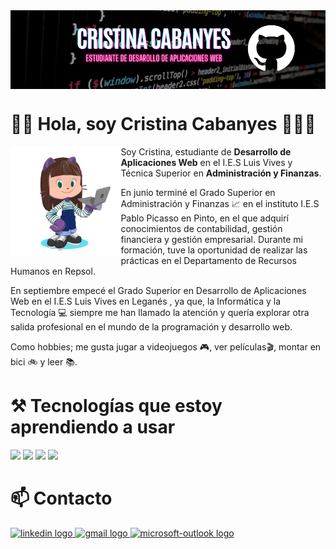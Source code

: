 <img src="./imgs/gh-header-canvasbanner.png" alt="Banner" borderRadius='1rem' boxShadow = '0 3px 10px rgba(0,0,0,0.3)' align="center">

# 👋🏻 Hola, soy Cristina Cabanyes 👩🏻‍💻

<img src="./imgs/cristina2201-octocat-rotating.gif" width=35% align=left />

Soy Cristina, estudiante de **Desarrollo de Aplicaciones Web** en el I.E.S Luis Vives y Técnica Superior en **Administración y Finanzas**.

En junio terminé el Grado Superior en Administración y Finanzas 📈 en el instituto I.E.S Pablo Picasso en Pinto, en el que adquirí conocimientos de contabilidad, gestión financiera y gestión empresarial.
Durante mi formación, tuve la oportunidad de realizar las prácticas en el Departamento de Recursos Humanos en Repsol. 

En septiembre empecé el Grado Superior en Desarrollo de Aplicaciones Web en el I.E.S Luis Vives en Leganés , ya que, la Informática y la Tecnología 💻 siempre me han llamado la atención y quería explorar otra salida profesional en el mundo de la programación y desarrollo web.

Como hobbies; me gusta jugar a videojuegos 🎮, ver películas🎬, montar en bici 🚲 y leer 📚.

<h1 align="left">⚒️ Tecnologías que estoy aprendiendo a usar </h1>
<p align="left">
  <img loading="lazy" src="https://www.jetbrains.com/academy/img/icon-kotlin-new.svg" 
  height="40">
  <img loading="lazy" src="https://distreau.com/github.svg" 
  height="40">
  <img loading="lazy" src="https://resources.jetbrains.com/storage/products/intellij-idea/img/meta/intellij-idea_logo_300x300.png" 
  height="40">
  <img loading="lazy" src="https://user-images.githubusercontent.com/674621/71187801-14e60a80-2280-11ea-94c9-e56576f76baf.png" 
  height="40">

<h1 align="left">📫 Contacto</h1>
<div align="left">
  <a href="https://www.linkedin.com/in/cristina-cabanyes-mu%C3%B1oz/" target="_blank">
    <img src="https://raw.githubusercontent.com/maurodesouza/profile-readme-generator/master/src/assets/icons/social/linkedin/default.svg" width="52" height="40" alt="linkedin logo"  />
  </a>
  <a href="mailto:cristinamadrid2017@gmail.com">
    <img src="https://raw.githubusercontent.com/maurodesouza/profile-readme-generator/master/src/assets/icons/social/gmail/default.svg" width="52" height="40" alt="gmail logo"  />
  </a>
  <a href="mailto:cristina.cabanyes@alumno.iesluisvives.org">
    <img src="https://raw.githubusercontent.com/maurodesouza/profile-readme-generator/master/src/assets/icons/social/microsoft-outlook/default.svg" width="52" height="40" alt="microsoft-outlook logo"  />
  </a>
</div>
